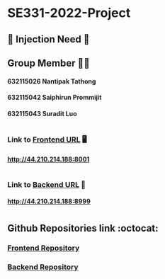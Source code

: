 # SE331-2022-Project
## :syringe: Injection Need :syringe:
## Group Member :student:
#### 632115026 Nantipak Tathong
#### 632115042 Saiphirun Prommijit
#### 632115043 Suradit Luo
#
### Link to [Frontend URL](http://44.210.214.188:8001/) :desktop_computer:
####  http://44.210.214.188:8001
#
### Link to [Backend URL](http://44.210.214.188:8999) :floppy_disk:
####  http://44.210.214.188:8999 
#
## Github Repositories link :octocat:
### [Frontend Repository](https://github.com/SuraditLuo/SE331-Project-Frontend)
### [Backend Repository](https://github.com/SuraditLuo/SE331-Project-Backend)
